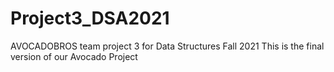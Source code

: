 # Project3_DSA2021
AVOCADOBROS team project 3 for Data Structures Fall 2021
This is the final version of our Avocado Project
